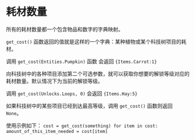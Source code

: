 # 耗材数量
所有的耗材数量都一个包含物品和数字的字典映射。

`get_cost()` 函数返回的值就是这样的一个字典：某种植物或某个科技树项目的耗材。

调用 `get_cost(Entities.Pumpkin)` 函数
会返回 `{Items.Carrot:1}`

向科技树中的各种项目添加第二个可选参数，就可以获取你想要的解锁等级对应的耗材数量。默认情况下为当前的解锁等级。

调用 `get_cost(Unlocks.Loops, 0)`
会返回 `{Items.Hay:5}`

如果科技树中的某些项目已经到达最高等级，调用 `get_cost()` 函数则返回 `None`。

使用示例如下：
`cost = get_cost(something)
for item in cost:
	amount_of_this_item_needed = cost[item]`
